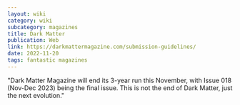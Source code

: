 ```yaml
---
layout: wiki
category: wiki
subcategory: magazines
title: Dark Matter
publication: Web
link: https://darkmattermagazine.com/submission-guidelines/
date: 2022-11-20
tags: fantastic magazines
---
```


"Dark Matter Magazine will end its 3-year run this November, with Issue 018 (Nov-Dec 2023) being the final issue. This is not the end of Dark Matter, just the next evolution."
